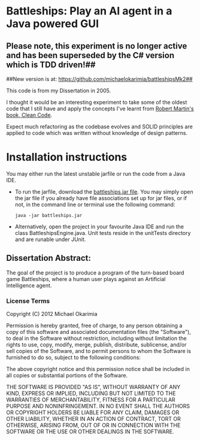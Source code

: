 # Battleships: Play an AI agent in a Java powered GUI

## Please note, this experiment is no longer active and has been superseded by the C\# version which is TDD driven!##

##New version is at: https://github.com/michaelokarimia/battleshipsMk2##


This code is from my Dissertation in 2005.

I thought it would be an interesting experiment to take some of the oldest code that I still have and apply the concepts I've learnt from <a href='http://www.amazon.co.uk/gp/product/0132350882/ref=ox_sc_act_title_1?ie=UTF8&m=A3P5ROKL5A1OLE'> Robert Martin's book, Clean Code</a>.

Expect much refactoring as the codebase evolves and SOLID principles are applied to code which was written without knowledge of design patterns.

# Installation instructions

You may either run the latest unstable jarfile or run the code from a Java IDE.

* To run the jarfile, download the [battleships.jar file](https://github.com/michaelokarimia/battleships/downloads). You may simply open the jar file if you already have file associations set up for jar files, or if not, in the command line or terminal use the following command:

	`java -jar battleships.jar`

* Alternatively, open the project in your favourite Java IDE and run the class BattleshipsEngine.java. Unit tests reside in the unitTests directory and are runable under JUnit. 

## Dissertation Abstract:
The goal of the project is to produce a program of the turn-based board game Battleships, where a human user plays against an Artificial Intelligence agent.

### License Terms 
Copyright (C) 2012 Michael Okarimia

Permission is hereby granted, free of charge, to any person obtaining a copy of this software and associated documentation files (the "Software"), to deal in the Software without restriction, including without limitation the rights to use, copy, modify, merge, publish, distribute, sublicense, and/or sell copies of the Software, and to permit persons to whom the Software is furnished to do so, subject to the following conditions:

The above copyright notice and this permission notice shall be included in all copies or substantial portions of the Software.

THE SOFTWARE IS PROVIDED "AS IS", WITHOUT WARRANTY OF ANY KIND, EXPRESS OR IMPLIED, INCLUDING BUT NOT LIMITED TO THE WARRANTIES OF MERCHANTABILITY, FITNESS FOR A PARTICULAR PURPOSE AND NONINFRINGEMENT. IN NO EVENT SHALL THE AUTHORS OR COPYRIGHT HOLDERS BE LIABLE FOR ANY CLAIM, DAMAGES OR OTHER LIABILITY, WHETHER IN AN ACTION OF CONTRACT, TORT OR OTHERWISE, ARISING FROM, OUT OF OR IN CONNECTION WITH THE SOFTWARE OR THE USE OR OTHER DEALINGS IN THE SOFTWARE.
